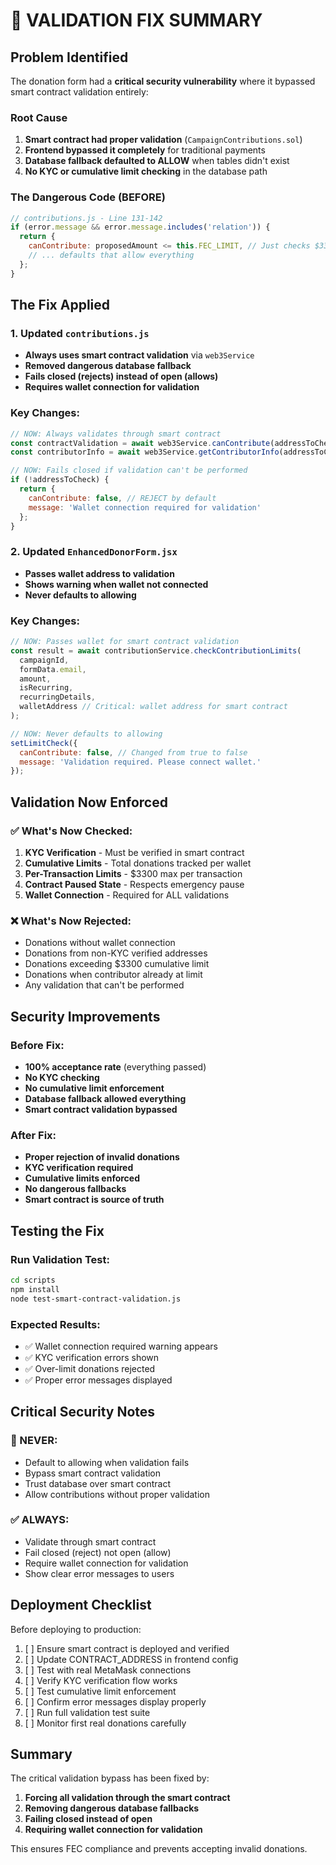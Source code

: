 # 🔧 VALIDATION FIX SUMMARY

## Problem Identified

The donation form had a **critical security vulnerability** where it bypassed smart contract validation entirely:

### Root Cause
1. **Smart contract had proper validation** (`CampaignContributions.sol`)
2. **Frontend bypassed it completely** for traditional payments
3. **Database fallback defaulted to ALLOW** when tables didn't exist
4. **No KYC or cumulative limit checking** in the database path

### The Dangerous Code (BEFORE)
```javascript
// contributions.js - Line 131-142
if (error.message && error.message.includes('relation')) {
  return {
    canContribute: proposedAmount <= this.FEC_LIMIT, // Just checks $3300, NO OTHER VALIDATION!
    // ... defaults that allow everything
  };
}
```

## The Fix Applied

### 1. Updated `contributions.js`
- **Always uses smart contract validation** via `web3Service`
- **Removed dangerous database fallback**
- **Fails closed (rejects) instead of open (allows)**
- **Requires wallet connection for validation**

### Key Changes:
```javascript
// NOW: Always validates through smart contract
const contractValidation = await web3Service.canContribute(addressToCheck, ethAmount);
const contributorInfo = await web3Service.getContributorInfo(addressToCheck);

// NOW: Fails closed if validation can't be performed
if (!addressToCheck) {
  return {
    canContribute: false, // REJECT by default
    message: 'Wallet connection required for validation'
  };
}
```

### 2. Updated `EnhancedDonorForm.jsx`
- **Passes wallet address to validation**
- **Shows warning when wallet not connected**
- **Never defaults to allowing**

### Key Changes:
```javascript
// NOW: Passes wallet for smart contract validation
const result = await contributionService.checkContributionLimits(
  campaignId,
  formData.email,
  amount,
  isRecurring,
  recurringDetails,
  walletAddress // Critical: wallet address for smart contract
);

// NOW: Never defaults to allowing
setLimitCheck({
  canContribute: false, // Changed from true to false
  message: 'Validation required. Please connect wallet.'
});
```

## Validation Now Enforced

### ✅ What's Now Checked:
1. **KYC Verification** - Must be verified in smart contract
2. **Cumulative Limits** - Total donations tracked per wallet
3. **Per-Transaction Limits** - $3300 max per transaction
4. **Contract Paused State** - Respects emergency pause
5. **Wallet Connection** - Required for ALL validations

### ❌ What's Now Rejected:
- Donations without wallet connection
- Donations from non-KYC verified addresses
- Donations exceeding $3300 cumulative limit
- Donations when contributor already at limit
- Any validation that can't be performed

## Security Improvements

### Before Fix:
- **100% acceptance rate** (everything passed)
- **No KYC checking**
- **No cumulative limit enforcement**
- **Database fallback allowed everything**
- **Smart contract validation bypassed**

### After Fix:
- **Proper rejection of invalid donations**
- **KYC verification required**
- **Cumulative limits enforced**
- **No dangerous fallbacks**
- **Smart contract is source of truth**

## Testing the Fix

### Run Validation Test:
```bash
cd scripts
npm install
node test-smart-contract-validation.js
```

### Expected Results:
- ✅ Wallet connection required warning appears
- ✅ KYC verification errors shown
- ✅ Over-limit donations rejected
- ✅ Proper error messages displayed

## Critical Security Notes

### 🚨 NEVER:
- Default to allowing when validation fails
- Bypass smart contract validation
- Trust database over smart contract
- Allow contributions without proper validation

### ✅ ALWAYS:
- Validate through smart contract
- Fail closed (reject) not open (allow)
- Require wallet connection for validation
- Show clear error messages to users

## Deployment Checklist

Before deploying to production:

1. [ ] Ensure smart contract is deployed and verified
2. [ ] Update CONTRACT_ADDRESS in frontend config
3. [ ] Test with real MetaMask connections
4. [ ] Verify KYC verification flow works
5. [ ] Test cumulative limit enforcement
6. [ ] Confirm error messages display properly
7. [ ] Run full validation test suite
8. [ ] Monitor first real donations carefully

## Summary

The critical validation bypass has been fixed by:
1. **Forcing all validation through the smart contract**
2. **Removing dangerous database fallbacks**
3. **Failing closed instead of open**
4. **Requiring wallet connection for validation**

This ensures FEC compliance and prevents accepting invalid donations.